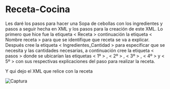 # Receta-Cocina

Les daré los pasos para hacer una Sopa de cebollas con los ingredientes y pasos a seguir hecha en XML y los pasos para la creación de este XML.
Lo primero que hice fue la etiqueta < Receta > continuación la etiqueta < Nombre receta  > para que se identifique que receta se va a explicar.
Después cree la etiqueta < Ingredientes_Cantidad > para especificar que se necesita y las cantidades necesarias, a continuación cree la etiqueta < pasos > donde se ubicarían las etiquetas < 1º > ,  < 2º >  ,  < 3º > , < 4º > y  < 5º > con sus respectivas explicaciones del paso para realizar la receta.

Y qui dejo el XML que relice con la receta


![Captura](https://user-images.githubusercontent.com/91209288/135652173-3577aad0-f955-4490-ae35-3e2ae015086e.PNG)
